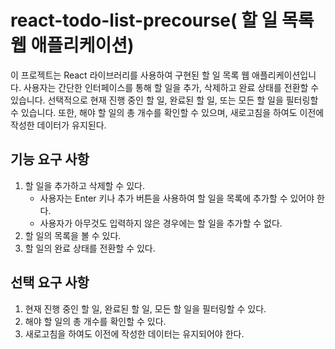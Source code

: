 # react-todo-list-precourse( 할 일 목록 웹 애플리케이션)

이 프로젝트는 React 라이브러리를 사용하여 구현된 할 일 목록 웹 애플리케이션입니다. 사용자는 간단한 인터페이스를 통해 할 일을 추가, 삭제하고 완료 상태를 전환할 수 있습니다. 
선택적으로 현재 진행 중인 할 일, 완료된 할 일, 또는 모든 할 일을 필터링할 수 있습니다. 또한, 해야 할 일의 총 개수를 확인할 수 있으며, 새로고침을 하여도 이전에 작성한 데이터가 유지된다.

## 기능 요구 사항

1. 할 일을 추가하고 삭제할 수 있다.
    - 사용자는 Enter 키나 추가 버튼을 사용하여 할 일을 목록에 추가할 수 있어야 한다.
    - 사용자가 아무것도 입력하지 않은 경우에는 할 일을 추가할 수 없다.
2. 할 일의 목록을 볼 수 있다.
3. 할 일의 완료 상태를 전환할 수 있다.

## 선택 요구 사항

1. 현재 진행 중인 할 일, 완료된 할 일, 모든 할 일을 필터링할 수 있다.
2. 해야 할 일의 총 개수를 확인할 수 있다.
3. 새로고침을 하여도 이전에 작성한 데이터는 유지되어야 한다.
